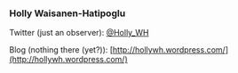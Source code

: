 ### Holly Waisanen-Hatipoglu

Twitter (just an observer): [@Holly_WH](https://twitter.com/Holly_WH)

Blog (nothing there (yet?)): [http://hollywh.wordpress.com/](http://hollywh.wordpress.com/)
